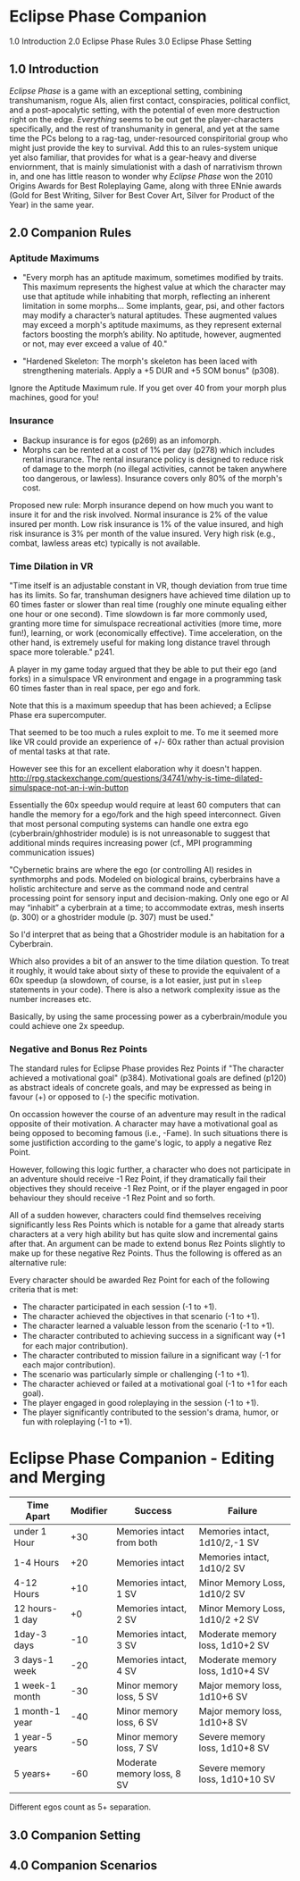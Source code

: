 # Eclipse Phase Companion

1.0 Introduction
2.0 Eclipse Phase Rules
3.0 Eclipse Phase Setting

## 1.0 Introduction

*Eclipse Phase* is a game with an exceptional setting, combining transhumanism, rogue AIs, alien first contact, conspiracies, political conflict, and a post-apocalytic setting, with the potential of even more destruction right on the edge. *Everything* seems to be out get the player-characters specifically, and the rest of transhumanity in general, and yet at the same time the PCs belong to a rag-tag, under-resourced conspiritorial group who might just provide the key to survival. Add this to an rules-system unique yet also familiar, that provides for what is a gear-heavy and diverse enviornment, that is mainly simulationist with a dash of narrativism thrown in, and one has little reason to wonder why *Eclipse Phase* won the 2010 Origins Awards for Best Roleplaying Game, along with three ENnie awards (Gold for Best Writing, Silver for Best Cover Art, Silver for Product of the Year) in the same year.

## 2.0 Companion Rules

### Aptitude Maximums

* "Every morph has an aptitude maximum, sometimes modified by traits. This maximum represents the highest value at which the character may use that aptitude while inhabiting that morph, reflecting an inherent limitation in some morphs... Some implants, gear, psi, and other factors may modify a character’s natural aptitudes. These augmented values may exceed a morph's aptitude maximums, as they represent external factors boosting the morph’s ability. No aptitude, however, augmented or not, may ever exceed a value of 40."

* "Hardened Skeleton: The morph's skeleton has been laced with strengthening materials. Apply a +5 DUR and +5 SOM bonus" (p308). 

Ignore the Aptitude Maximum rule. If you get over 40 from your morph plus machines, good for you!

### Insurance


- Backup insurance is for egos (p269) as an infomorph. 
- Morphs can be rented at a cost of 1% per day (p278) which includes rental insurance. The rental insurance policy is designed to reduce risk of damage to the morph (no illegal activities, cannot be taken anywhere too dangerous, or lawless). Insurance covers only 80% of the morph's cost.

Proposed new rule: Morph insurance depend on how much you want to insure it for and the risk involved. Normal insurance is 2% of the value insured per month. Low risk insurance is 1% of the value insured, and high risk insurance is 3% per month of the value insured. Very high risk (e.g., combat, lawless areas etc) typically is not available.

### Time Dilation in VR


"Time itself is an adjustable constant in VR, though deviation from true time has its limits. So far, transhuman designers have achieved time dilation up to 60 times faster or slower than real time (roughly one minute equaling either one hour or one second). Time slowdown is far more commonly used, granting more time for simulspace recreational activities (more time, more fun!), learning, or work (economically effective). Time acceleration, on the other hand, is extremely useful for making long distance travel through space more tolerable." p241.

A player in my game today argued that they be able to put their ego (and forks) in a simulspace VR environment and engage in a programming task 60 times faster than in real space, per ego and fork.

Note that this is a maximum speedup that has been achieved; a Eclipse Phase era supercomputer.

That seemed to be too much a rules exploit to me. To me it seemed more like VR could provide an experience of +/- 60x rather than actual provision of mental tasks at that rate.

However see this for an excellent elaboration why it doesn't happen.
http://rpg.stackexchange.com/questions/34741/why-is-time-dilated-simulspace-not-an-i-win-button

Essentially the 60x speedup would require at least 60 computers that can handle the memory for a ego/fork and the high speed interconnect. Given that most personal computing systems can handle one extra ego (cyberbrain/ghhostrider module) is is not unreasonable to suggest that additional minds requires increasing power (cf., MPI programming communication issues)

"Cybernetic brains are where the ego (or controlling AI) resides in synthmorphs and pods. Modeled on
biological brains, cyberbrains have a holistic architecture and serve as the command node and central processing point for sensory input and decision-making. Only one ego or AI may “inhabit” a cyberbrain at a time; to accommodate extras, mesh inserts (p. 300) or a ghostrider module (p. 307) must be used."

So I'd interpret that as being that a Ghostrider module is an habitation for a Cyberbrain.

Which also provides a bit of an answer to the time dilation question. To treat it roughly, it would take about sixty of these to provide the equivalent of a 60x speedup (a slowdown, of course, is a lot easier, just put in `sleep` statements in your code). There is also a network complexity issue as the number increases etc.

Basically, by using the same processing power as a cyberbrain/module you could achieve one 2x speedup.


### Negative and Bonus Rez Points


The standard rules for Eclipse Phase provides Rez Points if "The character achieved a motivational goal" (p384). Motivational goals are defined (p120) as abstract ideals of concrete goals, and may be expressed as being in favour (+) or opposed to (-) the specific motivation.

On occassion however the course of an adventure may result in the radical opposite of their motivation. A character may have a motivational goal as being opposed to becoming famous (i.e., -Fame). In such situations there is some justifiction according to the game's logic, to apply a negative Rez Point.

However, following this logic further, a character who does not participate in an adventure should receive -1 Rez Point, if they dramatically fail their objectives they should receive -1 Rez Point, or if the player engaged in poor behaviour they should receive -1 Rez Point and so forth.

All of a sudden however, characters could find themselves receiving significantly less Res Points which is notable for a game that already starts characters at a very high ability but has quite slow and incremental gains after that. An argument can be made to extend bonus Rez Points slightly to make up for these negative Rez Points. Thus the following is offered as an alternative rule:

Every character should be awarded Rez Point for each of the following criteria that is met:

* The character participated in each session (-1 to +1).
* The character achieved the objectives in that scenario (-1 to +1).
* The character learned a valuable lesson from the scenario (-1 to +1).
* The character contributed to achieving success in a signiﬁcant way (+1 for each major contribution).
* The character contributed to mission failure in a significant way (-1 for each major contribution).
* The scenario was particularly simple or challenging (-1 to +1).
* The character achieved or failed at a motivational goal (-1 to +1 for each goal).
* The player engaged in good roleplaying in the session (-1 to +1).
* The player significantly contributed to the session's drama, humor, or fun with roleplaying (-1 to +1).

# Eclipse Phase Companion - Editing and Merging
 
| Time Apart     | Modifier | Success        	        | Failure                           |
|----------------|----------|---------------------------|-----------------------------------|
| under 1 Hour   | +30      | Memories intact from both | Memories intact, 1d10/2,-1 SV     |
| 1-4 Hours      | +20      | Memories intact           | Memories intact, 1d10/2  SV       |
| 4-12 Hours     | +10      | Memories intact, 1 SV     | Minor Memory Loss, 1d10/2 SV      |
| 12 hours- 1 day| +0       | Memories intact, 2 SV     | Minor Memory Loss, 1d10/2 +2 SV   |
| 1day-3 days    | -10      | Memories intact, 3 SV     | Moderate memory loss, 1d10+2 SV   |
| 3 days-1 week  | -20      | Memories intact, 4 SV     | Moderate memory loss, 1d10+4 SV   |
| 1 week-1 month | -30      | Minor memory loss, 5 SV   | Major memory loss, 1d10+6 SV      |
| 1 month-1 year | -40      | Minor memory loss, 6 SV   | Major memory loss, 1d10+8 SV      |
| 1 year-5 years | -50      | Minor memory loss, 7 SV   | Severe memory loss, 1d10+8 SV     |
| 5 years+	 | -60      | Moderate memory loss, 8 SV| Severe memory loss, 1d10+10 SV    |

Different egos count as 5+ separation.

## 3.0 Companion Setting

## 4.0 Companion Scenarios
